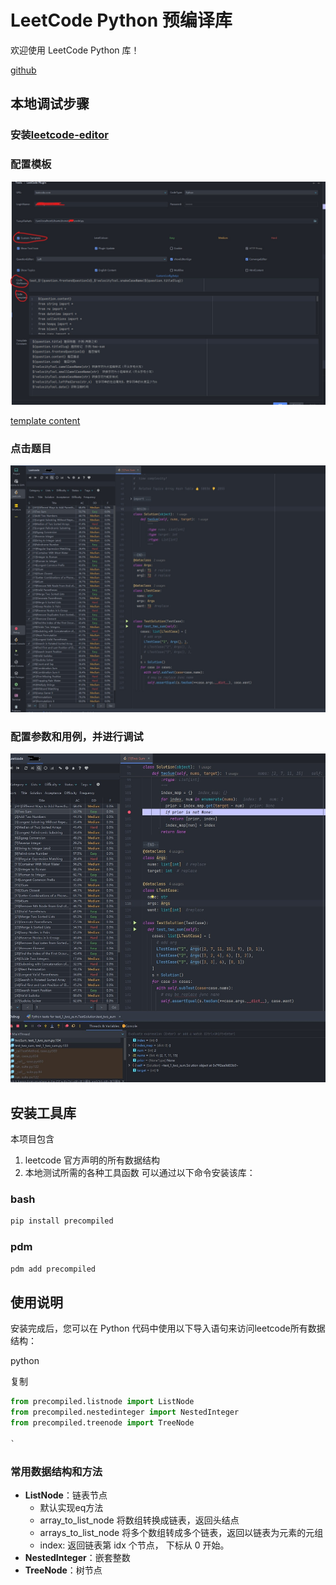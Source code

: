 # LeetCode Python 预编译库

欢迎使用 LeetCode Python 库！

[github](https://github.com/zonewave/leetcode-precomiled)

## 本地调试步骤

### 安装[leetcode-editor](https://github.com/shuzijun/leetcode-editor)

### 配置模板

![settingimag](https://github.com/zonewave/leetcode-precomiled/blob/master/py/img/templatesetting.jpg)

[template content](https://github.com/zonewave/leetcode-precomiled/blob/master/py/jetbrain_editor_template.md)

### 点击题目

![init](https://github.com/zonewave/leetcode-precomiled/blob/master/py/img/init.jpg)

### 配置参数和用例，并进行调试

![debug](https://github.com/zonewave/leetcode-precomiled/blob/master/py/img/debug.jpg)

## 安装工具库

本项目包含

1. leetcode 官方声明的所有数据结构
2. 本地测试所需的各种工具函数
可以通过以下命令安装该库：

### bash

``` sh
pip install precompiled  
```  

### pdm

```sh  
pdm add precompiled
```  

## 使用说明

安装完成后，您可以在 Python 代码中使用以下导入语句来访问leetcode所有数据结构：

python

复制

```python  
from precompiled.listnode import ListNode
from precompiled.nestedinteger import NestedInteger
from precompiled.treenode import TreeNode

`  
```  

### 常用数据结构和方法

- **ListNode**：链表节点
    - 默认实现eq方法
    - array_to_list_node 将数组转换成链表，返回头结点
    - arrays_to_list_node 将多个数组转成多个链表，返回以链表为元素的元组
    - index: 返回链表第 idx 个节点， 下标从 0 开始。
- **NestedInteger**：嵌套整数
- **TreeNode**：树节点  
